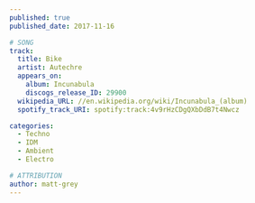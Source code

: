 ```yaml
---
published: true
published_date: 2017-11-16

# SONG
track:
  title: Bike
  artist: Autechre
  appears_on:
    album: Incunabula
    discogs_release_ID: 29900
  wikipedia_URL: //en.wikipedia.org/wiki/Incunabula_(album)
  spotify_track_URI: spotify:track:4v9rHzCDgQXbDdB7t4Nwcz

categories:
  - Techno
  - IDM
  - Ambient
  - Electro

# ATTRIBUTION
author: matt-grey
---
```


